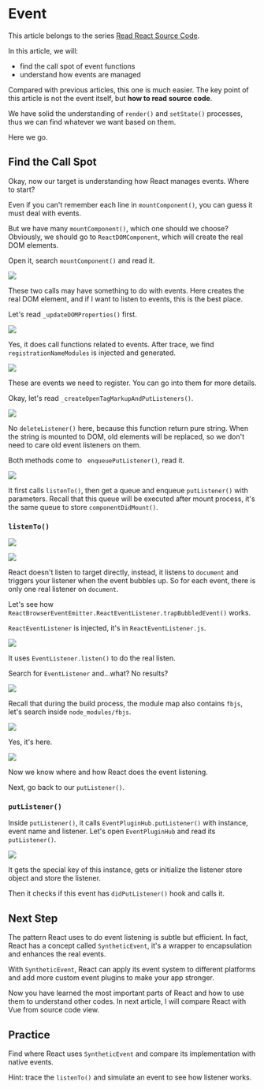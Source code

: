 # Event

This article belongs to the series [Read React Source Code](https://github.com/numbbbbb/read-react-source-code).

In this article, we will:

- find the call spot of event functions
- understand how events are managed

Compared with previous articles, this one is much easier. The key point of this article is not the event itself, but **how to read source code**.

We have solid the understanding of `render()` and `setState()` processes, thus we can find whatever we want based on them.

Here we go.

## Find the Call Spot

Okay, now our target is understanding how React manages events. Where to start?

Even if you can't remember each line in `mountComponent()`, you can guess it must deal with events.

But we have many `mountComponent()`, which one should we choose? Obviously, we should go to `ReactDOMComponent`, which will create the real DOM elements.

Open it, search `mountComponent()` and read it.

![](http://i.imgur.com/x24ZWWG.jpg)

These two calls may have something to do with events. Here creates the real DOM element, and if I want to listen to events, this is the best place.

Let's read `_updateDOMProperties()` first.

![](http://i.imgur.com/JTwwZKn.jpg)

Yes, it does call functions related to events. After trace, we find `registrationNameModules` is injected and generated. 

![](http://i.imgur.com/TyzCSTQ.jpg)

These are events we need to register. You can go into them for more details.

Okay, let's read `_createOpenTagMarkupAndPutListeners()`.

![](http://i.imgur.com/IG4G88A.jpg)

No `deleteListener()` here, because this function return pure string. When the string is mounted to DOM, old elements will be replaced, so we don't need to care old event listeners on them.

Both methods come to `
enqueuePutListener()`, read it.

![](http://i.imgur.com/lpLKtnx.jpg)

It first calls `listenTo()`, then get a queue and enqueue `putListener()` with parameters. Recall that this queue will be executed after mount process, it's the same queue to store `componentDidMount()`.

### `listenTo()`

![](http://i.imgur.com/mdI6M7B.jpg)

![](http://i.imgur.com/X8wOpj6.jpg)

React doesn't listen to target directly, instead, it listens to `document` and triggers your listener when the event bubbles up. So for each event, there is only one real listener on `document`.

Let's see how `ReactBrowserEventEmitter.ReactEventListener.trapBubbledEvent()` works.

`ReactEventListener` is injected, it's in `ReactEventListener.js`.

![](http://i.imgur.com/Y0VCQGX.jpg)

It uses `EventListener.listen()` to do the real listen.

Search for `EventListener` and...what? No results?

![](http://i.imgur.com/HwSPPUr.jpg)

Recall that during the build process, the module map also contains `fbjs`, let's search inside `node_modules/fbjs`.

![](http://i.imgur.com/FrKFTQ7.jpg)


Yes, it's here.

![](http://i.imgur.com/k8RPq09.jpg)

Now we know where and how React does the event listening.

Next, go back to our `putListener()`.

### `putListener()`

Inside `putListener()`, it calls `EventPluginHub.putListener()` with instance, event name and listener. Let's open `EventPluginHub` and read its `putListener()`.

![](http://i.imgur.com/lLZIsjR.jpg)

It gets the special key of this instance, gets or initialize the listener store object and store the listener.

Then it checks if this event has `didPutListener()` hook and calls it.

## Next Step

The pattern React uses to do event listening is subtle but efficient. In fact, React has a concept called `SyntheticEvent`, it's a wrapper to encapsulation and enhances the real events.

With `SyntheticEvent`, React can apply its event system to different platforms and add more custom event plugins to make your app stronger.

Now you have learned the most important parts of React and how to use them to understand other codes. In next article, I will compare React with Vue from source code view.

## Practice

Find where React uses `SyntheticEvent` and compare its implementation with native events.

Hint: trace the `listenTo()` and simulate an event to see how listener works.


